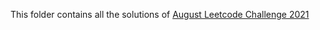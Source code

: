 This folder contains all the solutions of [August Leetcode Challenge 2021](https://leetcode.com/explore/challenge/card/august-leetcoding-challenge-2021)
